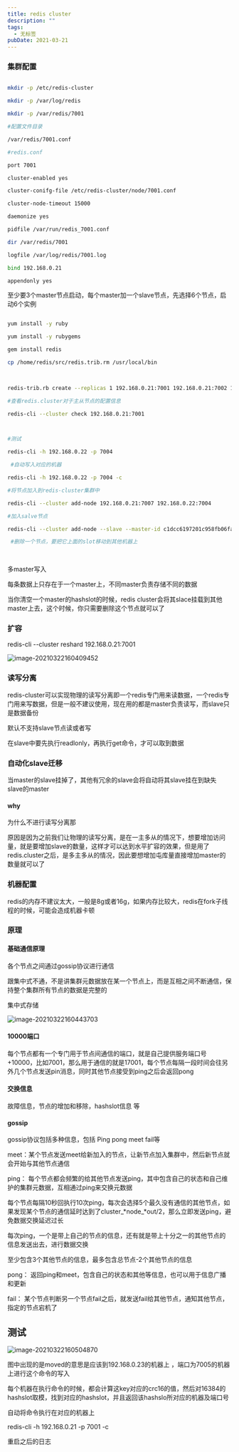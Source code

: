```yaml
---
title: redis cluster
description: ""
tags:
  - 无标签
pubDate: 2021-03-21
---
```



### 集群配置



<!-- more -->



```bash

mkdir -p /etc/redis-cluster

mkdir -p /var/log/redis

mkdir -p /var/redis/7001

#配置文件目录

/var/redis/7001.conf

#redis.conf

port 7001

cluster-enabled yes

cluster-conifg-file /etc/redis-cluster/node/7001.conf

cluster-node-timeout 15000

daemonize yes

pidfile /var/run/redis_7001.conf

dir /var/redis/7001

logfile /var/log/redis/7001.log

bind 192.168.0.21

appendonly yes 

```



至少要3个master节点启动，每个master加一个slave节点，先选择6个节点，启动6个实例



```bash

yum install -y ruby

yum install -y rubygems

gem install redis

cp /home/redis/src/redis.trib.rm /usr/local/bin

 

redis-trib.rb create --replicas 1 192.168.0.21:7001 192.168.0.21:7002 192.168.0.22:7003 192.168.0.22:7004 192.168.0.23:7005 192.168.0.23:7006

#查看redis.cluster对于主从节点的配置信息

redis-cli --cluster check 192.168.0.21:7001



#测试

redis-cli -h 192.168.0.22 -p 7004

 #自动写入对应的机器

redis-cli -h 192.168.0.22 -p 7004 -c

#将节点加入到redis-cluster集群中

redis-cli --cluster add-node 192.168.0.21:7007 192.168.0.22:7004

#加入salve节点

redis-cli --cluster add-node --slave --master-id c1dcc6197201c958fb06fa7737190e4209dc2171 192.168.0.22:7008 192.168.0.22:7004

 #删除一个节点，要把它上面的slot移动到其他机器上

  

```



多master写入



每条数据上只存在于一个master上，不同master负责存储不同的数据



当你清空一个master的hashslot的时候，redis cluster会将其slace挂载到其他master上去，这个时候，你只需要删除这个节点就可以了



### 扩容



redis-cli --cluster reshard 192.168.0.21:7001



![image-20210322160409452](https://gitee.com/flow_disaster/blog-map-bed/raw/master/img/image-20210322160409452.png)



### 读写分离



redis-cluster可以实现物理的读写分离即一个redis专门用来读数据，一个redis专门用来写数据，但是一般不建议使用，现在用的都是master负责读写，而slave只是数据备份



默认不支持slave节点读或者写



在slave中要先执行readlonly，再执行get命令，才可以取到数据



### 自动化slave迁移



当master的slave挂掉了，其他有冗余的slave会将自动将其slave挂在到缺失slave的master



#### why



为什么不进行读写分离那



原因是因为之前我们让物理的读写分离，是在一主多从的情况下，想要增加访问量，就是要增加slave的数量，这样才可以达到水平扩容的效果，但是用了redis.cluster之后，是多主多从的情况，因此要想增加屯库量直接增加master的数量就可以了



### 机器配置



redis的内存不建议太大，一般是8g或者16g，如果内存比较大，redis在fork子线程的时候，可能会造成机器卡顿



### 原理



#### 基础通信原理



各个节点之间通过gossip协议进行通信



跟集中式不通，不是讲集群元数据放在某一个节点上，而是互相之间不断通信，保持整个集群所有节点的数据是完整的



集中式存储



![image-20210322160443703](https://gitee.com/flow_disaster/blog-map-bed/raw/master/img/image-20210322160443703.png)



#### 10000端口



每个节点都有一个专门用于节点间通信的端口，就是自己提供服务端口号+10000，比如7001，那么用于通信的就是17001，每个节点每隔一段时间会往另外几个节点发送pin消息，同时其他节点接受到ping之后会返回pong



#### 交换信息



故障信息，节点的增加和移除，hashslot信息 等



#### gossip



gossip协议包括多种信息，包括 Ping pong meet fail等



meet：某个节点发送meet给新加入的节点，让新节点加入集群中，然后新节点就会开始与其他节点通信



ping： 每个节点都会频繁的给其他节点发送ping，其中包含自己的状态和自己维护的集群元数据，互相通过ping来交换元数据



每个节点每隔10秒回执行10次ping，每次会选择5个最久没有通信的其他节点，如果发现某个节点的通信延时达到了cluster_*node_*out/2，那么立即发送ping，避免数据交换延迟过长



每次ping，一个是带上自己的节点的信息，还有就是带上十分之一的其他节点的信息发送出去，进行数据交换



至少包含3个其他节点的信息，最多包含总节点-2个其他节点的信息



pong： 返回ping和meet，包含自己的状态和其他等信息，也可以用于信息广播和更新



fail： 某个节点判断另一个节点fail之后，就发送fail给其他节点，通知其他节点，指定的节点宕机了



## 测试



![image-20210322160504870](https://gitee.com/flow_disaster/blog-map-bed/raw/master/img/image-20210322160504870.png)



图中出现的是moved的意思是应该到192.168.0.23的机器上 ，端口为7005的机器上进行这个命令的写入



每个机器在执行命令的时候，都会计算这key对应的crc16的值，然后对16384的hashslot取模，找到对应的hashslot，并且返回该hashslo所对应的机器及端口号



自动将命令执行在对应的机器上



redis-cli -h 192.168.0.21 -p 7001 -c



重启之后的日志